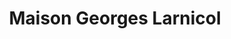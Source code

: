 ---
title: "Maison Georges Larnicol"
url: /aix-les-bains/maison-georges-larnicol/
shop: chocolat
---